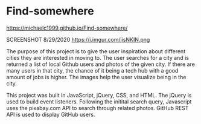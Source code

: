 # Find-somewhere

https://michaelc1999.github.io/Find-somewhere/

SCREENSHOT 8/29/2020
https://i.imgur.com/jisNKIN.png

The purpose of this project is to give the user inspiration about different cities they are interested in moving to. The user searches for a city and is returned a list of local Github users and photos of the given city. If there are many users in that city, the chance of it being a tech hub with a good amount of jobs is higher. The images help the user visualize being in the city. 

This project was built in JavaScript, jQuery, CSS, and HTML. The jQuery is used to build event listeners. Following the initital search query, Javascript uses the pixabay.com API to search through related photos. GitHub REST API is used to display GitHub users.

